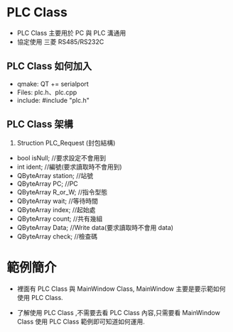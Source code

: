 # PLC Class #

* PLC Class 主要用於 PC 與 PLC 溝通用
* 協定使用 三菱 RS485/RS232C

## PLC Class 如何加入 ##

* qmake: QT += serialport
* Files: plc.h、plc.cpp
* include: #include "plc.h"

## PLC Class 架構 ##

1.  Struction PLC_Request (封包結構) 
*  bool isNull;        //要求設定不會用到
*  int ident;          //編號(要求讀取時不會用到)
*  QByteArray station; //站號
*  QByteArray PC;      //PC
*  QByteArray R_or_W;  //指令型態
*  QByteArray wait;    //等待時間
*  QByteArray index;   //起始處
*  QByteArray count;   //共有幾組
*  QByteArray Data;    //Write data(要求讀取時不會用 data)
*  QByteArray check;   //檢查碼


# 範例簡介 #

* 裡面有 PLC Class 與 MainWindow Class, MainWindow 主要是要示範如何使用 PLC Class.

* 了解使用 PLC Class ,不需要去看 PLC Class 內容,只需要看 MainWindow Class 使用 PLC Class 範例即可知道如何運用.